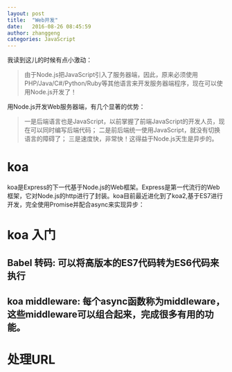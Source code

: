 ```yaml
---
layout: post
title:  "Web开发"
date:   2016-08-26 08:45:59
author: zhanggeng
categories: JavaScript
---
```


我读到这儿的时候有点小激动：

> 由于Node.js把JavaScript引入了服务器端，因此，原来必须使用PHP/Java/C#/Python/Ruby等其他语言来开发服务器端程序，现在可以使用Node.js开发了！

用Node.js开发Web服务器端，有几个显著的优势：

> 一是后端语言也是JavaScript，以前掌握了前端JavaScript的开发人员，现在可以同时编写后端代码；
> 二是前后端统一使用JavaScript，就没有切换语言的障碍了；
> 三是速度快，非常快！这得益于Node.js天生是异步的。

# koa

koa是Express的下一代基于Node.js的Web框架。Express是第一代流行的Web框架，它对Node.js的http进行了封装。koa目前最近进化到了koa2,基于ES7进行开发，完全使用Promise并配合async来实现异步：

# koa 入门

## Babel 转码: 可以将高版本的ES7代码转为ES6代码来执行

## koa middleware: 每个async函数称为middleware，这些middleware可以组合起来，完成很多有用的功能。


# 处理URL





